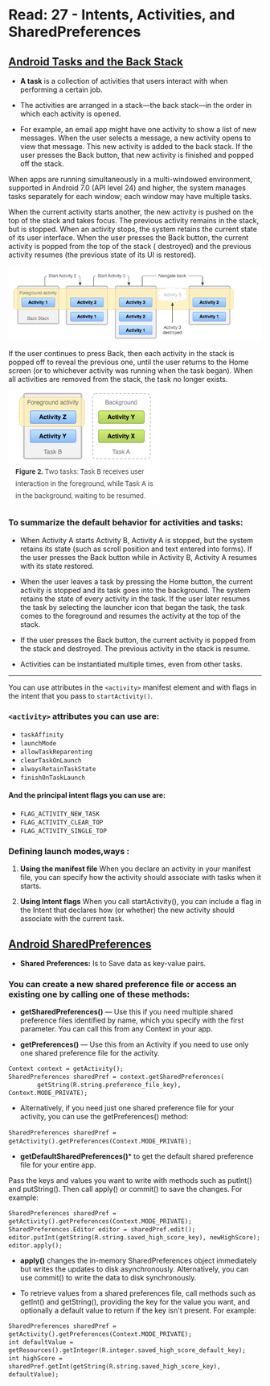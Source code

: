 # Read: 27 - Intents, Activities, and SharedPreferences

## [Android Tasks and the Back Stack](https://developer.android.com/guide/components/activities/tasks-and-back-stack)

- **A task** is a collection of activities that users interact with when performing a certain job. 

- The activities are arranged in a stack—the back stack—in the order in which each activity is opened. 

- For example,
 an email app might have one activity to show a list of new messages.
  When the user selects a message, a new activity opens to view that message.
   This new activity is added to the back stack.
    If the user presses the Back button, that new activity is finished and popped off the stack.


When apps are running simultaneously in a multi-windowed environment, supported in Android 7.0 (API level 24) and higher,
 the system manages tasks separately for each window; each window may have multiple tasks.


When the current activity starts another, the new activity is pushed on the top of the stack and takes focus.
 The previous activity remains in the stack, but is stopped. When an activity stops, the system retains the current state of its user interface.
  When the user presses the Back button, the current activity is popped from the top of the stack ( destroyed) and the previous activity resumes (the previous state of its UI is restored).
   

![newActivity](../img/newActivity.png)   

If the user continues to press Back, then each activity in the stack is popped off to reveal the previous one, until the user returns to the Home screen (or to whichever activity was running when the task began). When all activities are removed from the stack, the task no longer exists.

![TwoTasks](../img/TwoTasks.png)  

### To summarize the default behavior for activities and tasks:

- When Activity A starts Activity B, Activity A is stopped, but the system retains its state (such as scroll position and text entered into forms).
 If the user presses the Back button while in Activity B, Activity A resumes with its state restored.

- When the user leaves a task by pressing the Home button, the current activity is stopped and its task goes into the background.
 The system retains the state of every activity in the task.
  If the user later resumes the task by selecting the launcher icon that began the task, the task comes to the foreground and resumes the activity at the top of the stack.
  
- If the user presses the Back button, the current activity is popped from the stack and destroyed. The previous activity in the stack is resume.

- Activities can be instantiated multiple times, even from other tasks.

---

You can use attributes in the `<activity>` manifest element and with flags in the intent that you pass to `startActivity()`.

###  `<activity>` attributes you can use are:

- `taskAffinity`
- `launchMode`
- `allowTaskReparenting`
- `clearTaskOnLaunch`
- `alwaysRetainTaskState`
- `finishOnTaskLaunch`

#### And the principal intent flags you can use are:

- `FLAG_ACTIVITY_NEW_TASK`
- `FLAG_ACTIVITY_CLEAR_TOP`
- `FLAG_ACTIVITY_SINGLE_TOP`

### Defining launch modes,ways :

1. **Using the manifest file**
When you declare an activity in your manifest file, you can specify how the activity should associate with tasks when it starts.

2. **Using Intent flags**
When you call startActivity(), you can include a flag in the Intent that declares how (or whether) the new activity should associate with the current task.


## [Android SharedPreferences](https://developer.android.com/training/data-storage/shared-preferences)

- **Shared Preferences:** Is to Save data as key-value pairs. 


### You can create a new shared preference file or access an existing one by calling one of these methods:

- **getSharedPreferences()** — Use this if you need multiple shared preference files identified by name, which you specify with the first parameter. You can call this from any Context in your app.

- **getPreferences()** — Use this from an Activity if you need to use only one shared preference file for the activity. 

```
Context context = getActivity();
SharedPreferences sharedPref = context.getSharedPreferences(
        getString(R.string.preference_file_key), Context.MODE_PRIVATE);
```


- Alternatively, if you need just one shared preference file for your activity, you can use the getPreferences() method:

`SharedPreferences sharedPref = getActivity().getPreferences(Context.MODE_PRIVATE);`

- **getDefaultSharedPreferences()*** to get the default shared preference file for your entire app.



Pass the keys and values you want to write with methods such as putInt() and putString(). Then call apply() or commit() to save the changes. For example:

```
SharedPreferences sharedPref = getActivity().getPreferences(Context.MODE_PRIVATE);
SharedPreferences.Editor editor = sharedPref.edit();
editor.putInt(getString(R.string.saved_high_score_key), newHighScore);
editor.apply();
```

- **apply()** changes the in-memory SharedPreferences object immediately but writes the updates to disk asynchronously. Alternatively, you can use commit() to write the data to disk synchronously. 


- To retrieve values from a shared preferences file, call methods such as getInt() and getString(), providing the key for the value you want, and optionally a default value to return if the key isn't present. For example:


```
SharedPreferences sharedPref = getActivity().getPreferences(Context.MODE_PRIVATE);
int defaultValue = getResources().getInteger(R.integer.saved_high_score_default_key);
int highScore = sharedPref.getInt(getString(R.string.saved_high_score_key), defaultValue);
```